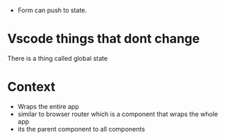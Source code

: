  - Form can push to state.
 # Vscode things that dont change
 There is a thing called global state
 # Context
 - Wraps the entire app
 - similar to browser router which is a component that wraps the whole app
 - its the parent component to all components